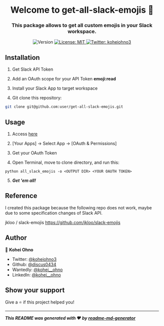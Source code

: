 <h1 align="center">
  Welcome to get-all-slack-emojis 👋
</h1>

<h3 align="center">
  This package allows to get all custom emojis in your Slack workspace.
</h3>

<p align="center">
  <img alt="Version" src="https://img.shields.io/badge/version-1.0.0-blue.svg?cacheSeconds=2592000" />
  <a href="https://opensource.org/licenses/MIT" target="_blank">
    <img alt="License: MIT" src="https://img.shields.io/badge/License-MIT-yellow.svg" />
  </a>
  <a href="https://twitter.com/koheiohno3" target="_blank">
    <img alt="Twitter: koheiohno3" src="https://img.shields.io/twitter/follow/koheiohno3.svg?style=social" />
  </a>
</p>

## Installation

1. Get Slack API Token

2. Add an OAuth scope for your API Token **emoji:read**

3. Install your Slack App to target workspace

4. Git clone this repository:

  ```zsh
  git clone git@github.com:user/get-all-slack-emojis.git
  ```

## Usage

1. Access [here](https://api.slack.com/apps)

2. [Your Apps] -> Select App -> [OAuth & Permissions]

3. Get your OAuth Token

4. Open Terminal, move to clone directory, and run this:

  ```zsh:zsh
  python all_slack_emojis -o <OUTPUT DIR> <YOUR OAUTH TOKEN>
  ```

5. ***Get 'em all!***

## Reference

I created this package because the following repo does not work, maybe due to some specification changes of Slack API.

jkloo / slack-emojis
<https://github.com/jkloo/slack-emojis>

## Author

👤 **Kohei Ohno**

* Twitter: [@koheiohno3](https://twitter.com/koheiohno3)
* Github: [@discus0434](https://github.com/discus0434)
* Wantedly: [@kohei__ohno](https://www.wantedly.com/id/kohei__ohno)
* LinkedIn: [@kohei\_\_ohno](https://linkedin.com/in/kohei--ohno)

## Show your support

Give a ⭐️ if this project helped you!

***
***This README was generated with ❤️ by [readme-md-generator](https://github.com/kefranabg/readme-md-generator)***

